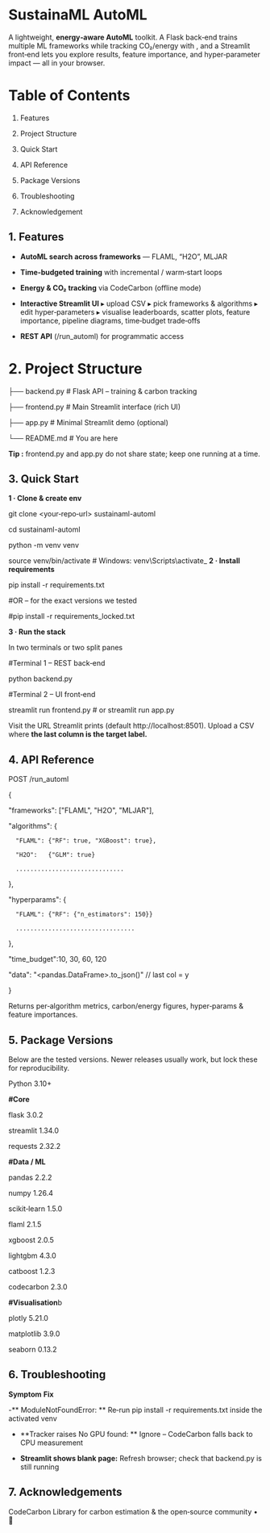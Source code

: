 # SustainaML AutoML

A lightweight, **energy‑aware AutoML** toolkit.  A Flask back‑end trains multiple ML frameworks while tracking CO₂/energy with , and a Streamlit front‑end lets you explore results, feature importance, and hyper‑parameter impact — all in your browser.

# Table of Contents

1. Features

2. Project Structure

3. Quick Start

4. API Reference

5. Package Versions

6. Troubleshooting

7. Acknowledgement



## 1. Features

- **AutoML search across frameworks** — FLAML, “H2O”, MLJAR

- **Time‑budgeted training** with incremental / warm‑start loops

- **Energy & CO₂ tracking** via CodeCarbon (offline mode)

- **Interactive Streamlit UI**
   ▸ upload CSV  ▸ pick frameworks & algorithms  ▸ edit hyper‑parameters  ▸ visualise leaderboards, scatter plots, feature importance, pipeline diagrams, time‑budget trade‑offs

- **REST API** (/run_automl) for programmatic access

# 2. Project Structure

├── backend.py      # Flask API – training & carbon tracking

├── frontend.py     # Main Streamlit interface (rich UI)

├── app.py          # Minimal Streamlit demo (optional)

└── README.md       # You are here

**Tip :** frontend.py and app.py do not share state; keep one running at a time.

## 3. Quick Start

**1 · Clone & create env**

git clone <your‑repo‑url> sustainaml-automl

cd sustainaml-automl

python -m venv venv

source venv/bin/activate   # Windows: venv\Scripts\activate_
**2 · Install requirements**

pip install -r requirements.txt

#OR – for the exact versions we tested

#pip install -r requirements_locked.txt

**3 · Run the stack**

In two terminals or two split panes 

#Terminal 1 – REST back‑end

python backend.py

#Terminal 2 – UI front‑end

streamlit run frontend.py   # or streamlit run app.py

Visit the URL Streamlit prints (default http://localhost:8501).  Upload a CSV where **the last column is the target label.**

## 4. API Reference

POST /run_automl

{

  "frameworks": ["FLAML", "H2O", "MLJAR"],
  
  "algorithms": {
  
      "FLAML": {"RF": true, "XGBoost": true},
      
      "H2O":   {"GLM": true}
      
      ..............................
      
  },
  
  "hyperparams": {
  
      "FLAML": {"RF": {"n_estimators": 150}}
      
      .................................
      
  },
  
  "time_budget":10, 30, 60, 120
  
  "data": "<pandas.DataFrame>.to_json()"   // last col = y
  
}

Returns per‑algorithm metrics, carbon/energy figures, hyper‑params & feature importances.

## 5. Package Versions

Below are the tested versions.  Newer releases usually work, but lock these for reproducibility.


Python              3.10+

**#Core**

flask               3.0.2

streamlit           1.34.0

requests            2.32.2

**#Data / ML**

pandas              2.2.2

numpy               1.26.4

scikit‑learn        1.5.0

flaml               2.1.5

xgboost             2.0.5

lightgbm            4.3.0

catboost            1.2.3

codecarbon          2.3.0

**#Visualisation**b

plotly              5.21.0

matplotlib          3.9.0

seaborn             0.13.2

## 6.  Troubleshooting

**Symptom**                                                                 **Fix**      


-** ModuleNotFoundError:   **                   Re‑run pip install -r requirements.txt inside the activated venv


- **Tracker raises No GPU found:   **          Ignore – CodeCarbon falls back to CPU measurement
  

- **Streamlit shows blank page:**              Refresh browser; check that backend.py is still running
  
## 7. Acknowledgements

CodeCarbon Library for carbon estimation  & the open‑source community • 🌱
